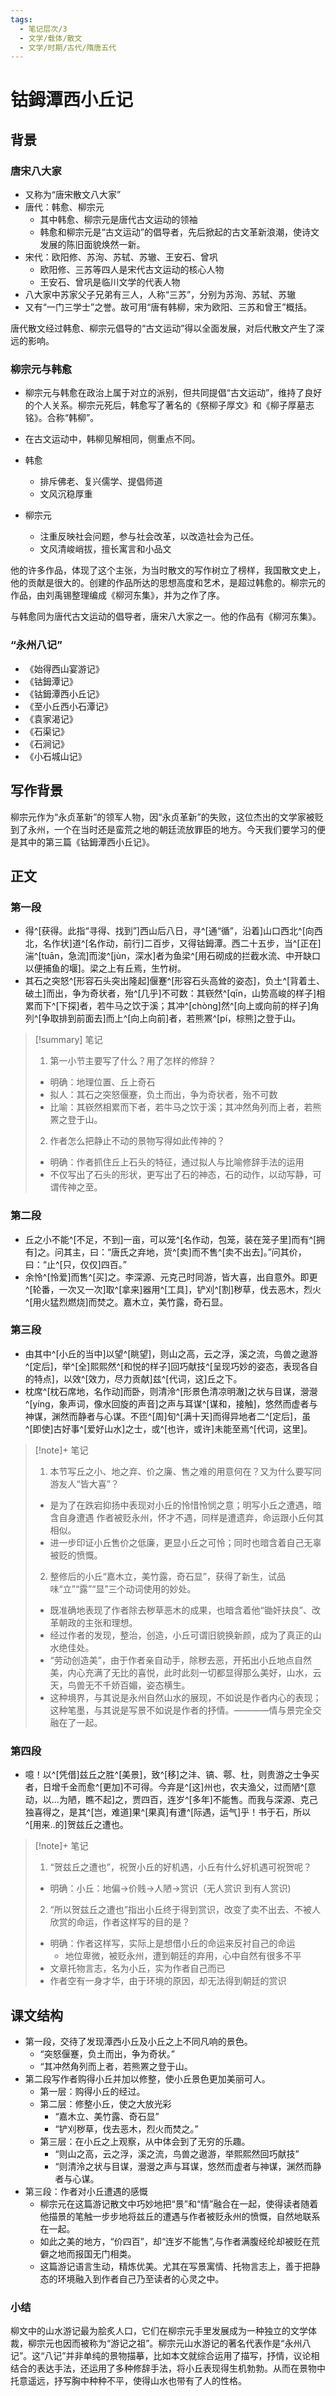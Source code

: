```yaml
---
tags:
  - 笔记层次/3
  - 文学/载体/散文
  - 文学/时期/古代/隋唐五代
---
```


# 钴鉧潭西小丘记

## 背景


### 唐宋八大家

- 又称为“唐宋散文八大家”
- 唐代：韩愈、柳宗元
	- 其中韩愈、柳宗元是唐代古文运动的领袖
	- 韩愈和柳宗元是“古文运动”的倡导者，先后掀起的古文革新浪潮，使诗文发展的陈旧面貌焕然一新。
- 宋代：欧阳修、苏洵、苏轼、苏辙、王安石、曾巩
	- 欧阳修、三苏等四人是宋代古文运动的核心人物
	- 王安石、曾巩是临川文学的代表人物
- 八大家中苏家父子兄弟有三人，人称“三苏”，分别为苏洵、苏轼、苏辙
- 又有“一门三学士”之誉。故可用“唐有韩柳，宋为欧阳、三苏和曾王”概括。

唐代散文经过韩愈、柳宗元倡导的“古文运动”得以全面发展，对后代散文产生了深远的影响。

### 柳宗元与韩愈

- 柳宗元与韩愈在政治上属于对立的派别，但共同提倡“古文运动”，维持了良好的个人关系。柳宗元死后，韩愈写了著名的《祭柳子厚文》和《柳子厚墓志铭》。合称“韩柳”。
- 在古文运动中，韩柳见解相同，侧重点不同。

- 韩愈
	- 排斥佛老、复兴儒学、提倡师道
	- 文风沉稳厚重
- 柳宗元
	- 注重反映社会问题，参与社会改革，以改造社会为己任。
	- 文风清峻峭拔，擅长寓言和小品文

他的许多作品，体现了这个主张，为当时散文的写作树立了榜样，我国散文史上，他的贡献是很大的。创建的作品所达的思想高度和艺术，是超过韩愈的。柳宗元的作品，由刘禹锡整理编成《柳河东集》，并为之作了序。

与韩愈同为唐代古文运动的倡导者，唐宋八大家之一。他的作品有《柳河东集》。

### “永州八记”

- 《始得西山宴游记》
- 《钴鉧潭记》
- 《钴鉧潭西小丘记》
- 《至小丘西小石潭记》
- 《袁家渴记》
- 《石渠记》
- 《石涧记》
- 《小石城山记》

## 写作背景

柳宗元作为“永贞革新”的领军人物，因“永贞革新”的失败，这位杰出的文学家被贬到了永州，一个在当时还是蛮荒之地的朝廷流放罪臣的地方。今天我们要学习的便是其中的第三篇《钴鉧潭西小丘记》。



## 正文

### 第一段
- 得^[获得。此指“寻得、找到”]西山后八日，寻^[通“循”，沿着]山口西北^[向西北，名作状]道^[名作动，前行]二百步，又得钴鉧潭。西二十五步，当^[正在]湍^[tuān，急流]而浚^[jùn，深水]者为鱼梁^[用石砌成的拦截水流、中开缺口以便捕鱼的堰]。梁之上有丘焉，生竹树。
- 其石之突怒^[形容石头突出隆起]偃蹇^[形容石头高耸的姿态]，负土^[背着土、破土]而出，争为奇状者，殆^[几乎]不可数：其嵚然^[qīn，山势高峻的样子]相累而下^[下探]者，若牛马之饮于溪；其冲^[chòng]然^[向上或向前的样子]角列^[争取排到前面去]而上^[向上向前]者，若熊罴^[pí，棕熊]之登于山。

> [!summary] 笔记
> 1. 第一小节主要写了什么？用了怎样的修辞？
> 	- 明确：地理位置、丘上奇石
> 	- 拟人：其石之突怒偃蹇，负土而出，争为奇状者，殆不可数
> 	- 比喻：其嵚然相累而下者，若牛马之饮于溪；其冲然角列而上者，若熊罴之登于山。
> 2. 作者怎么把静止不动的景物写得如此传神的？
> 	- 明确：作者抓住丘上石头的特征，通过拟人与比喻修辞手法的运用
> 	- 不仅写出了石头的形状，更写出了石的神态，石的动作，以动写静，可谓传神之至。

### 第二段

- 丘之小不能^[不足，不到]一亩，可以笼^[名作动，包笼，装在笼子里]而有^[拥有]之。问其主，曰：“唐氏之弃地，货^[卖]而不售^[卖不出去]。”问其价，曰：“止^[只，仅仅]四百。”
- 余怜^[怜爱]而售^[买]之。李深源、元克己时同游，皆大喜，出自意外。即更^[轮番，一次又一次]取^[拿来]器用^[工具]，铲刈^[割]秽草，伐去恶木，烈火^[用火猛烈燃烧]而焚之。嘉木立，美竹露，奇石显。


### 第三段

- 由其中^[小丘的当中]以望^[眺望]，则山之高，云之浮，溪之流，鸟兽之遨游^[定后]，举^[全]熙熙然^[和悦的样子]回巧献技^[呈现巧妙的姿态，表现各自的特点]，以效^[效力，尽力贡献]兹^[代词，这]丘之下。
- 枕席^[枕石席地，名作动]而卧，则清泠^[形景色清凉明澈]之状与目谋，瀯瀯^[yíng，象声词，像水回旋的声音]之声与耳谋^[谋和，接触]，悠然而虚者与神谋，渊然而静者与心谋。不匝^[周]旬^[满十天]而得异地者二^[定后]，虽^[即使]古好事^[爱好山水]之士，或^[也许，或许]未能至焉^[代词，这里]。

>[!note]+  笔记
> 1. 本节写丘之小、地之弃、价之廉、售之难的用意何在？又为什么要写同游友人“皆大喜”？
> 	- 是为了在跌宕抑扬中表现对小丘的怜惜怜悯之意；明写小丘之遭遇，暗含自身遭遇 作者被贬永州，怀才不遇，同样是遭遗弃，命运跟小丘何其相似。
> 	- 进一步印证小丘售价之低廉，更显小丘之可怜；同时也暗含着自己无辜被贬的愤慨。
> 2. 整修后的小丘“嘉木立，美竹露，奇石显”，获得了新生，试品味“立”“露”“显”三个动词使用的妙处。
> 	- 既准确地表现了作者除去秽草恶木的成果，也暗含着他“锄奸扶良”、改革朝政的主张和理想。
> 	- 经过作者的发现，整治，创造，小丘可谓旧貌换新颜，成为了真正的山水绝佳处。
> 	- “劳动创造美”，由于作者亲自动手，除秽去恶，开拓出小丘地点自然美，内心充满了无比的喜悦，此时此刻一切都显得那么美好，山水，云天，鸟兽无不千娇百媚，姿态横生。
> 	- 这种境界，与其说是永州自然山水的展现，不如说是作者内心的表现；这种笔墨，与其说是写景不如说是作者的抒情。————情与景完全交融在了一起。

### 第四段

- 噫！以^[凭借]兹丘之胜^[美景]，致^[移]之沣、镐、鄠、杜，则贵游之士争买者，日增千金而愈^[更加]不可得。今弃是^[这]州也，农夫渔父，过而陋^[意动，以...为陋，瞧不起]之，贾四百，连岁^[多年]不能售。而我与深源、克己独喜得之，是其^[岂，难道]果^[果真]有遭^[际遇，运气]乎！书于石，所以^[用来..的]贺兹丘之遭也。

>[!note]+  笔记
> 1. “贺兹丘之遭也”，祝贺小丘的好机遇，小丘有什么好机遇可祝贺呢？
> 	- 明确：小丘：地偏->价贱->人陋->赏识（无人赏识 到有人赏识)
> 2. “所以贺兹丘之遭也”指出小丘终于得到赏识，改变了卖不出去、不被人欣赏的命运，作者这样写的目的是？
> 	- 明确：作者这样写，实际上是想借小丘的命运来反衬自己的命运
> 		- 地位卑微，被贬永州，遭到朝廷的弃用，心中自然有很多不平
> 	- 文章托物言志，名为小丘，实为作者自己而已
> 	- 作者空有一身才华，由于环境的原因，却无法得到朝廷的赏识

## 课文结构

- 第一段，交待了发现潭西小丘及小丘之上不同凡响的景色。
	- “突怒偃蹇，负土而出，争为奇状。”
	- “其冲然角列而上者，若熊罴之登于山。
- 第二段写作者购得小丘并加以修整，使小丘景色更加美丽可人。
	- 第一层：购得小丘的经过。
	- 第二层：修整小丘，使之大放光彩
		- “嘉木立、美竹露、奇石显”
		- “铲刈秽草，伐去恶木，烈火而焚之。”
	- 第三层：在小丘之上观察，从中体会到了无穷的乐趣。
		- “则山之高，云之浮，溪之流，鸟兽之遨游，举熙熙然回巧献技”
		- “则清泠之状与目谋，瀯瀯之声与耳谋，悠然而虚者与神谋，渊然而静者与心谋。
- 第三段：作者对小丘遭遇的感慨
	- 柳宗元在这篇游记散文中巧妙地把“景”和“情”融合在一起，使得读者随着他描景的笔触一步步地将兹丘的遭遇与作者被贬永州的愤慨，自然地联系在一起。
	- 如此之美的地方，“价四百”，却“连岁不能售”,与作者满腹经纶却被贬在荒僻之地而报国无门相类。
	- 这篇游记语言生动，精炼优美。尤其在写景寓情、托物言志上，善于把静态的环境融入到作者自己乃至读者的心灵之中。

### 小结

柳文中的山水游记最为脍炙人口，它们在柳宗元手里发展成为一种独立的文学体裁，柳宗元也因而被称为“游记之祖”。柳宗元山水游记的著名代表作是“永州八记”。这“八记”并非单纯的景物描摹，比如本文就综合运用了描写，抒情，议论相结合的表达手法，还运用了多种修辞手法，将小丘表现得生机勃勃。从而在景物中托意遥远，抒写胸中种种不平，使得山水也带有了人的性格。

